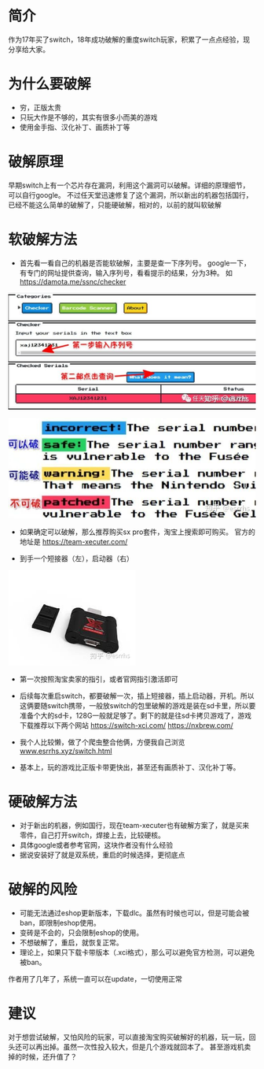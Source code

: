 # 简介
作为17年买了switch，18年成功破解的重度switch玩家，积累了一点点经验，现分享给大家。

# 为什么要破解
* 穷，正版太贵
* 只玩大作是不够的，其实有很多小而美的游戏
* 使用金手指、汉化补丁、画质补丁等

# 破解原理
早期switch上有一个芯片存在漏洞，利用这个漏洞可以破解。详细的原理细节，可以自行google。 不过任天堂迅速修复了这个漏洞，所以新出的机器包括国行，已经不能这么简单的破解了，只能硬破解，相对的，以前的就叫软破解

# 软破解方法
* 首先看一看自己的机器是否能软破解，主要是查一下序列号。 google一下，有专门的网址提供查询，输入序列号，看看提示的结果，分为3种。 如 https://damota.me/ssnc/checker

![image](./1.jpg)

![image](./2.jpg)

* 如果确定可以破解，那么推荐购买sx pro套件，淘宝上搜索即可购买。 官方的地址是 https://team-xecuter.com/

* 到手一个短接器（左），启动器（右）

![image](./3.jpg)

* 第一次按照淘宝卖家的指引，或者官网指引激活即可

* 后续每次重启switch，都要破解一次，插上短接器，插上启动器，开机。所以这俩要随switch携带，一般放switch的包里破解的游戏是装在sd卡里，所以要准备个大的sd卡，128G一般就足够了。剩下的就是往sd卡拷贝游戏了，游戏下载推荐以下两个网站 https://switch-xci.com/   https://nxbrew.com/

* 我个人比较懒，做了个爬虫整合他俩，方便我自己浏览 www.esrrhs.xyz/switch.html

* 基本上，玩的游戏比正版卡带更快出，甚至还有画质补丁、汉化补丁等。

# 硬破解方法
* 对于新出的机器，例如国行，现在team-xecuter也有破解方案了，就是买来零件，自己打开switch，焊接上去，比较硬核。 
* 具体google或者参考官网，这块作者没有什么经验
* 据说安装好了就是双系统，重启的时候选择，更彻底点

# 破解的风险
* 可能无法通过eshop更新版本，下载dlc。虽然有时候也可以，但是可能会被ban，即限制eshop使用。
* 变砖是不会的，只会限制eshop的使用。
* 不想破解了，重启，就恢复正常。
* 理论上，如果只下载卡带版本（.xci格式），那么可以避免官方检测，可以避免被ban。

作者用了几年了，系统一直可以在update，一切使用正常

# 建议
对于想尝试破解，又怕风险的玩家，可以直接淘宝购买破解好的机器，玩一玩，回头还可以再出掉。虽然一次性投入较大，但是几个游戏就回本了。 甚至游戏机卖掉的时候，还升值了？
